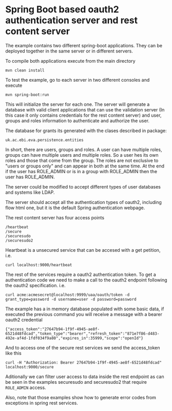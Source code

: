 # Spring Boot based oauth2 authentication server and rest content server

The example contains two different spring-boot applications. They can be deployed together in the same server or in different servers.

To compile both applications execute from the main directory
```
mvn clean install
```

To test the example, go to each server in two different consoles and execute
```
mvn spring-boot:run
```
This will initialize the server for each one. The server will generate a database with valid client
applications that can use the validation server (In this case it only contains credentials for the
rest content server) and user, groups and roles information to authenticate and authorize the user.

The database for grants its generated with the clases described in package:
```
uk.ac.ebi.eva.persistence.entities
```

In short, there are users, groups and roles. A user can have multiple roles, groups can have multiple
users and multiple roles. So a user hes its own roles and those that come from the group. The roles
are not exclusive to "users or groups only" and can appear in both at the same time. At the end if
the user has ROLE_ADMIN or is in a group with ROLE_ADMIN then the user has ROLE_ADMIN.

The server could be modified to accept different types of user databases and systems like LDAP.

The server should accept all the authentication types of oauth2, including flow html one, but it is
the default Spring authentication webpage.

The rest content server has four access points

```
/heartbeat
/secure
/securesudo
/securesudo2
```

Heartbeat is a unsecured service that can be accesed with a get petition, i.e.
```
curl localhost:9000/heartbeat
```

The rest of the services require a oauth2 authentication token. To get a authentication code we need
to make a call to the oauth2 endpoint following the oauth2 specification. i.e.
```
curl acme:acmesecret@localhost:9999/uaa/oauth/token -d grant_type=password -d username=user -d password=password
```

The example has a in memory database populated with some basic data, if executed the previous command you will
receive a message with a bearer oauth2 credential

```
{"access_token":"27647b94-1f9f-4945-ae8f-6521d48fdcad","token_type":"bearer","refresh_token":"871e7f86-d483-492e-af4d-1fdf034f9a80","expires_in":35999,"scope":"openId"}
```

And to access one of the secure rest services we send the access_token like this

```
curl -H "Authorization: Bearer 27647b94-1f9f-4945-ae8f-6521d48fdcad" localhost:9000/secure
```

Aditionally we can filter user access to data inside the rest endpoint as can be seen in the examples securesudo and securesudo2 that
require `ROLE_ADMIN` access.

Also, note that those examples show how to generate error codes from exceptions in spring rest services.
